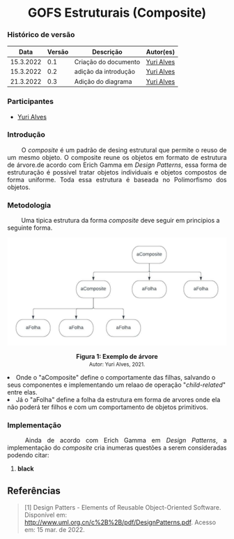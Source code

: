 # <center> GOFS Estruturais (Composite)

### Histórico de versão<br>

| Data      | Versão | Descrição            | Autor(es)                                   |
| --------- | ------ | -------------------- | ------------------------------------------- |
| 15.3.2022 | 0.1    | Criação do documento | [Yuri Alves](https://github.com/yuriAlves5) |
| 15.3.2022 | 0.2    | adição da introdução | [Yuri Alves](https://github.com/yuriAlves5) |
| 21.3.2022 | 0.3    | Adição do diagrama   | [Yuri Alves](https://github.com/yuriAlves5) |

### Participantes

-   [Yuri Alves](https://github.com/yuriAlves5)

### Introdução

<p align="justify">&emsp;&emsp;
    O <i>composite</i> é um padrão de desing estrutural que permite o reuso de um mesmo objeto. O composite reune os objetos em formato de estrutura de árvore.de acordo com Erich Gamma em <i>Design Patterns</i>, essa forma de estruturação é possivel tratar objetos individuais e objetos compostos de forma uniforme. Toda essa estrutura é baseada  no Polimorfismo dos objetos. 
</p>

### Metodologia

<p align="Estrutura">&emsp;&emsp; 
    Uma tipica estrutura da forma <i>composite</i> deve seguir em principios a seguinte forma.
    <p align='center'>
    <img src='../assets/img/gof/compositeDiagrama.jpeg'>
    <figcaption align='center'>
        <b>Figura 1: Exemplo de árvore</b>
        <br>
        <small>Autor: Yuri Alves, 2021.</small>
    </figcaption>
    </p>
    <li>
    Onde o "aComposite" define o comportamente das filhas, salvando o seus componentes e implementando um relaao de operação "<i>child-related</i>" entre elas.
    </li>
    <li>
    Já o "aFolha" define a folha da estrutura em forma de arvores onde ela não poderá ter filhos e com um comportamento de objetos primitivos.
    </li>
</p>

### Implementação

<p align="justify">&emsp;&emsp;
    Ainda de acordo com Erich Gamma em <i>Design Patterns</i>, a implementação do <i>composite</i> cria inumeras questões a serem consideradas podendo citar:
    <ol>
        <li>
            <strong>black</strong>
        </li>
    </ol>
</p>

## Referências

> [1] Design Patters - Elements of Reusable Object-Oriented Software. Disponível em: http://www.uml.org.cn/c%2B%2B/pdf/DesignPatterns.pdf. Acesso em: 15 mar. de 2022.
